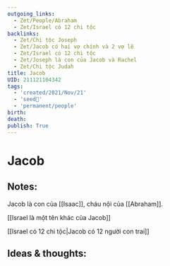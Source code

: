 ```yaml
---
outgoing_links:
  - Zet/People/Abraham
  - Zet/Israel có 12 chi tộc
backlinks:
  - Zet/Chi tộc Joseph
  - Zet/Jacob có hai vợ chính và 2 vợ lẽ
  - Zet/Israel có 12 chi tộc
  - Zet/Joseph là con của Jacob và Rachel
  - Zet/Chi tộc Judah
title: Jacob
UID: 211121104342
tags:
  - 'created/2021/Nov/21'
  - 'seed🥜'
  - 'permanent/people'
birth:
death:
publish: True
---
```

# Jacob

## Notes:
Jacob là con của [[Isaac]], cháu nội của [[Abraham]].

[[Israel là một tên khác của Jacob]]

[[Israel có 12 chi tộc|Jacob có 12 người con trai]]

## Ideas & thoughts:
